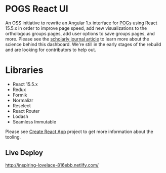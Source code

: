 # POGS React UI

An OSS initiative to rewrite an Angular 1.x interface for
[POGs](http://pogs.uoregon.edu) using React 15.5.x in order to improve page
speed, add new visualizations to the orthologous groups pages, add user options
to save groups pages, and more. Please see the
[scholarly journal article](http://dx.plos.org/10.1371/journal.pone.0082569) to
learn more about the science behind this dashboard. We're still in the early
stages of the rebuild and are looking for contributors to help out.

# Libraries

* React 15.5.x
* Redux
* Formik
* Normalizr
* Reselect
* React Router
* Lodash
* Seamless Immutable

Please see
[Create React App](https://github.com/facebookincubator/create-react-app)
project to get more information about the tooling.

## Live Deploy

http://inspiring-lovelace-816ebb.netlify.com/

